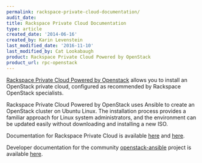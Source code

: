 ```yaml
---
permalink: rackspace-private-cloud-documentation/
audit_date:
title: Rackspace Private Cloud Documentation
type: article
created_date: '2014-06-16'
created_by: Karin Levenstein
last_modified_date: '2016-11-10'
last_modified_by: Cat Lookabaugh
product: Rackspace Private Cloud Powered by OpenStack
product_url: rpc-openstack
---
```


[Rackspace Private Cloud Powered by Openstack](http://www.rackspace.com/cloud/private/openstack)
allows you to install an OpenStack private cloud, configured as recommended by
Rackspace OpenStack specialists.

Rackspace Private Cloud Powered by OpenStack uses Ansible to create an
OpenStack cluster on Ubuntu Linux. The installation process provides a
familiar approach for Linux system administrators, and the environment
can be updated easily without downloading and installing a new ISO.

Documentation for Rackspace Private Cloud is available
[here](https://developer.rackspace.com/docs/#docs-private-cloud ) and
[here](/how-to/rpc-openstack).

Developer documentation for the community
[openstack-ansible](https://launchpad.net/openstack-ansible) project is
available
[here](http://docs.openstack.org/developer/openstack-ansible/developer-docs/index.html).
